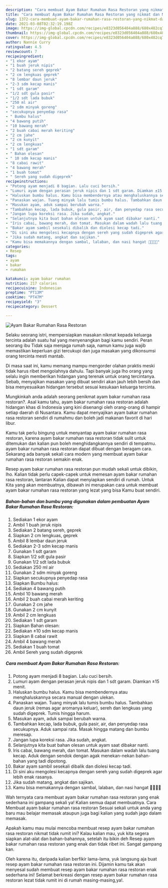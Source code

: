 ```yaml
---
description: "Cara membuat Ayam Bakar Rumahan Rasa Restoran yang nikmat dan Mudah Dibuat"
title: "Cara membuat Ayam Bakar Rumahan Rasa Restoran yang nikmat dan Mudah Dibuat"
slug: 1372-cara-membuat-ayam-bakar-rumahan-rasa-restoran-yang-nikmat-dan-mudah-dibuat
date: 2021-03-08T02:32:19.198Z
image: https://img-global.cpcdn.com/recipes/e8323d056404a888/680x482cq70/ayam-bakar-rumahan-rasa-restoran-foto-resep-utama.jpg
thumbnail: https://img-global.cpcdn.com/recipes/e8323d056404a888/680x482cq70/ayam-bakar-rumahan-rasa-restoran-foto-resep-utama.jpg
cover: https://img-global.cpcdn.com/recipes/e8323d056404a888/680x482cq70/ayam-bakar-rumahan-rasa-restoran-foto-resep-utama.jpg
author: Nannie Curry
ratingvalue: 4.5
reviewcount: 7
recipeingredient:
- "1 ekor ayam"
- "1 buah jeruk nipis"
- "2 batang sereh geprek"
- "2 cm lengkuas geprek"
- "8 lembar daun jeruk"
- "2-3 sdm kecap manis"
- "1 sdt garam"
- "1/2 sdt gula pasir"
- "1/2 sdt lada bubuk"
- "250 ml air"
- "2 sdm minyak goreng"
- "secukupnya penyedap rasa"
- " Bumbu halus"
- "4 bawang putih"
- "10 bawang merah"
- "2 buah cabai merah keriting"
- "2 cm jahe"
- "2 cm kunyit"
- "2 cm lengkuas"
- "1 sdt garam"
- " Bahan olesan"
- " 10 sdm kecap manis"
- "8 cabai rawit"
- "4 bawang merah"
- "1 buah tomat"
- " Sereh yang sudah digeprek"
recipeinstructions:
- "Potong ayam menjadi 8 bagian. Lalu cuci bersih."
- "Lumuri ayam dengan perasan jeruk nipis dan 1 sdt garam. Diamkan ±15 menit."
- "Haluskan bumbu halus. Kamu bisa membendernya atau menghaluskannya secara manual dengan ulekan."
- "Panaskan wajan. Tuang minyak lalu tumis bumbu halus. Tambahkan daun jeruk (remas agar aromanya keluar), sereh dan lengkuas yang sudah digeprek. Tumis hingga harum."
- "Masukan ayam, aduk sampai berubah warna."
- "Tambahkan kecap, lada bubuk, gula pasir, air, dan penyedap rasa secukupnya. Aduk sampai rata. Masak hingga matang dan bumbu meresap."
- "Jangan lupa koreksi rasa. Jika sudah, angkat."
- "Selanjutnya kita buat bahan olesan untuk ayam saat dibakar nanti."
- "Iris cabai, bawang merah, dan tomat. Masukan dalam wadah lalu tuang kecap. Aduk dengan sendok dengan agak menekan-nekan bahan-bahan yang tadi dipotong."
- "Bakar ayam sambil sesekali dibalik dan diolesi kecap tadi."
- "Di sini aku mengolesi kecapnya dengan sereh yang sudah digeprek agar lebih enak rasanya."
- "Jika sudah matang, angkat dan sajikan."
- "Kamu bisa memakannya dengan sambal, lalaban, dan nasi hangat 🤤😉👌🏻"
categories:
- Resep
tags:
- ayam
- bakar
- rumahan

katakunci: ayam bakar rumahan 
nutrition: 217 calories
recipecuisine: Indonesian
preptime: "PT13M"
cooktime: "PT47M"
recipeyield: "3"
recipecategory: Dessert

---
```



![Ayam Bakar Rumahan Rasa Restoran](https://img-global.cpcdn.com/recipes/e8323d056404a888/680x482cq70/ayam-bakar-rumahan-rasa-restoran-foto-resep-utama.jpg)

Selaku seorang istri, mempersiapkan masakan nikmat kepada keluarga tercinta adalah suatu hal yang menyenangkan bagi kamu sendiri. Peran seorang ibu Tidak saja menjaga rumah saja, namun kamu juga wajib memastikan keperluan gizi tercukupi dan juga masakan yang dikonsumsi orang tercinta mesti mantab.

Di masa  saat ini, kamu memang mampu mengorder olahan praktis meski tidak harus ribet mengolahnya dahulu. Tapi banyak juga lho orang yang selalu ingin memberikan hidangan yang terenak untuk orang tercintanya. Sebab, menyajikan masakan yang dibuat sendiri akan jauh lebih bersih dan bisa menyesuaikan hidangan tersebut sesuai kesukaan keluarga tercinta. 



Mungkinkah anda adalah seorang penikmat ayam bakar rumahan rasa restoran?. Asal kamu tahu, ayam bakar rumahan rasa restoran adalah hidangan khas di Indonesia yang kini disenangi oleh orang-orang di hampir setiap daerah di Nusantara. Kamu dapat menyajikan ayam bakar rumahan rasa restoran sendiri di rumahmu dan boleh jadi makanan favorit di hari libur.

Kamu tak perlu bingung untuk menyantap ayam bakar rumahan rasa restoran, karena ayam bakar rumahan rasa restoran tidak sulit untuk ditemukan dan kalian pun boleh menghidangkannya sendiri di tempatmu. ayam bakar rumahan rasa restoran dapat dibuat dengan beragam cara. Sekarang ada banyak sekali cara modern yang membuat ayam bakar rumahan rasa restoran semakin enak.

Resep ayam bakar rumahan rasa restoran pun mudah sekali untuk dibikin, lho. Kalian tidak perlu capek-capek untuk memesan ayam bakar rumahan rasa restoran, lantaran Kalian dapat menyiapkan sendiri di rumah. Untuk Kita yang akan membuatnya, dibawah ini merupakan cara untuk membuat ayam bakar rumahan rasa restoran yang lezat yang bisa Kamu buat sendiri.

<!--inarticleads1-->

##### Bahan-bahan dan bumbu yang digunakan dalam pembuatan Ayam Bakar Rumahan Rasa Restoran:

1. Sediakan 1 ekor ayam
1. Ambil 1 buah jeruk nipis
1. Sediakan 2 batang sereh, geprek
1. Siapkan 2 cm lengkuas, geprek
1. Ambil 8 lembar daun jeruk
1. Sediakan 2-3 sdm kecap manis
1. Gunakan 1 sdt garam
1. Siapkan 1/2 sdt gula pasir
1. Gunakan 1/2 sdt lada bubuk
1. Sediakan 250 ml air
1. Gunakan 2 sdm minyak goreng
1. Siapkan secukupnya penyedap rasa
1. Siapkan  Bumbu halus:
1. Sediakan 4 bawang putih
1. Ambil 10 bawang merah
1. Ambil 2 buah cabai merah keriting
1. Gunakan 2 cm jahe
1. Gunakan 2 cm kunyit
1. Ambil 2 cm lengkuas
1. Sediakan 1 sdt garam
1. Siapkan  Bahan olesan:
1. Sediakan  ±10 sdm kecap manis
1. Siapkan 8 cabai rawit
1. Ambil 4 bawang merah
1. Sediakan 1 buah tomat
1. Ambil  Sereh yang sudah digeprek




<!--inarticleads2-->

##### Cara membuat Ayam Bakar Rumahan Rasa Restoran:

1. Potong ayam menjadi 8 bagian. Lalu cuci bersih.
1. Lumuri ayam dengan perasan jeruk nipis dan 1 sdt garam. Diamkan ±15 menit.
1. Haluskan bumbu halus. Kamu bisa membendernya atau menghaluskannya secara manual dengan ulekan.
1. Panaskan wajan. Tuang minyak lalu tumis bumbu halus. Tambahkan daun jeruk (remas agar aromanya keluar), sereh dan lengkuas yang sudah digeprek. Tumis hingga harum.
1. Masukan ayam, aduk sampai berubah warna.
1. Tambahkan kecap, lada bubuk, gula pasir, air, dan penyedap rasa secukupnya. Aduk sampai rata. Masak hingga matang dan bumbu meresap.
1. Jangan lupa koreksi rasa. Jika sudah, angkat.
1. Selanjutnya kita buat bahan olesan untuk ayam saat dibakar nanti.
1. Iris cabai, bawang merah, dan tomat. Masukan dalam wadah lalu tuang kecap. Aduk dengan sendok dengan agak menekan-nekan bahan-bahan yang tadi dipotong.
1. Bakar ayam sambil sesekali dibalik dan diolesi kecap tadi.
1. Di sini aku mengolesi kecapnya dengan sereh yang sudah digeprek agar lebih enak rasanya.
1. Jika sudah matang, angkat dan sajikan.
1. Kamu bisa memakannya dengan sambal, lalaban, dan nasi hangat 🤤😉👌🏻




Wah ternyata cara membuat ayam bakar rumahan rasa restoran yang enak sederhana ini gampang sekali ya! Kalian semua dapat membuatnya. Cara Membuat ayam bakar rumahan rasa restoran Sesuai sekali untuk anda yang baru mau belajar memasak ataupun juga bagi kalian yang sudah jago dalam memasak.

Apakah kamu mau mulai mencoba membuat resep ayam bakar rumahan rasa restoran nikmat tidak rumit ini? Kalau kalian mau, yuk kita segera siapkan alat-alat dan bahan-bahannya, setelah itu bikin deh Resep ayam bakar rumahan rasa restoran yang enak dan tidak ribet ini. Sangat gampang kan. 

Oleh karena itu, daripada kalian berfikir lama-lama, yuk langsung aja buat resep ayam bakar rumahan rasa restoran ini. Dijamin kamu tak akan menyesal sudah membuat resep ayam bakar rumahan rasa restoran enak sederhana ini! Selamat berkreasi dengan resep ayam bakar rumahan rasa restoran lezat tidak rumit ini di rumah masing-masing,ya!.

